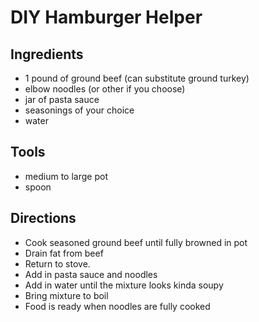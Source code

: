 # DIY Hamburger Helper

## Ingredients

* 1 pound of ground beef (can substitute ground turkey)
* elbow noodles (or other if you choose)
* jar of pasta sauce
* seasonings of your choice
* water

## Tools

* medium to large pot
* spoon

## Directions

* Cook seasoned ground beef until fully browned in pot
* Drain fat from beef
* Return to stove.
* Add in pasta sauce and noodles
* Add in water until the mixture looks kinda soupy
* Bring mixture to boil
* Food is ready when noodles are fully cooked
